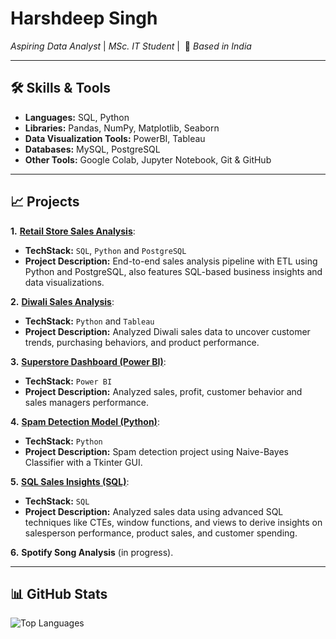 
<!--
**harshbrar03/harshbrar03** is a ✨ _special_ ✨ repository because its `README.md` (this file) appears on your GitHub profile.

Here are some ideas to get you started:

- 🔭 I’m currently working on ...
- 🌱 I’m currently learning ...
- 👯 I’m looking to collaborate on ...
- 🤔 I’m looking for help with ...
- 💬 Ask me about ...
- 📫 How to reach me: ...
- 😄 Pronouns: ...
- ⚡ Fun fact: ...
-->

# Harshdeep Singh 

<i>Aspiring Data Analyst</i> | <i>MSc. IT Student</i> | &nbsp;📍&nbsp;<i>Based in India</i> 

---
<!--
## 🚀 About Me
I am passionate about technology, data analytics, and solving real-world problems with actionable insights. I aim to hone my skills and secure an internship in data analysis, leveraging my projects and knowledge to make a meaningful impact.

---
-->
## 🛠️ Skills & Tools  

- <b>Languages:</b> SQL, Python
- <b>Libraries:</b> Pandas, NumPy, Matplotlib, Seaborn
- <b>Data Visualization Tools:</b> PowerBI, Tableau
- <b>Databases:</b> MySQL, PostgreSQL
- <b>Other Tools:</b>  Google Colab, Jupyter Notebook, Git & GitHub

---

## 📈 Projects
**1.** **[Retail Store Sales Analysis](https://github.com/harshbrar03/retail-store-sales-analysis)**:
- **TechStack:** `SQL`, `Python` and `PostgreSQL`
- **Project Description:** End-to-end sales analysis pipeline with ETL using Python and PostgreSQL, also features SQL-based business insights and data visualizations.

**2.** **[Diwali Sales Analysis](https://github.com/harshbrar03/Diwali-Sales-Analysis)**:
- **TechStack:** `Python` and `Tableau`
- **Project Description:** Analyzed Diwali sales data to uncover customer trends, purchasing behaviors, and product performance.

**3.** **[Superstore Dashboard (Power BI)](https://github.com/harshbrar03/Superstore-Dashboard)**:
- **TechStack:** `Power BI`
- **Project Description:** Analyzed sales, profit, customer behavior and sales managers performance.

**4.** **[Spam Detection Model (Python)](https://github.com/harshbrar03/Spam-Detection)**:
- **TechStack:** `Python`
- **Project Description:** Spam detection project using Naive-Bayes Classifier with a Tkinter GUI.

**5.** **[SQL Sales Insights (SQL)](https://github.com/harshbrar03/SQL-Sales-Insights)**:
- **TechStack:** `SQL`
- **Project Description:** Analyzed sales data using advanced SQL techniques like CTEs, window functions, and views to derive insights on salesperson performance, product sales, and customer spending.

**6.** **Spotify Song Analysis** (in progress).  

---

## 📊 GitHub Stats  

<!-- ![GitHub Stats](https://github-readme-stats.vercel.app/api?username=harshbrar03&show_icons=true&theme=radical) --> 
![Top Languages](https://github-readme-stats.vercel.app/api/top-langs/?username=harshbrar03&layout=compact&theme=radical)
